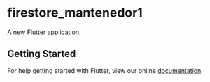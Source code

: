 # firestore_mantenedor1

A new Flutter application.

## Getting Started

For help getting started with Flutter, view our online
[documentation](https://flutter.io/).
